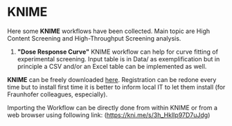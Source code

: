 # **KNIME**

Here some **KNIME** workflows have been collected. Main topic are High Content Screening and High-Throughput Screening analysis.

1) **"Dose Response Curve"** KNIME workflow can help for curve fitting of experimental screening. Input table is in Data/ as exemplification but in principle a CSV and/or an Excel table can be implemented as well.

**KNIME** can be freely downloaded [here](https://www.knime.com/downloads). Registration can be redone every time but to install first time it is better to inform local IT to let them install (for Fraunhofer colleagues, especially).

Importing the Workflow can be directly done from within KNIME or from a web browser using following link: (https://kni.me/s/3h_HklIp97D7uJdg)
